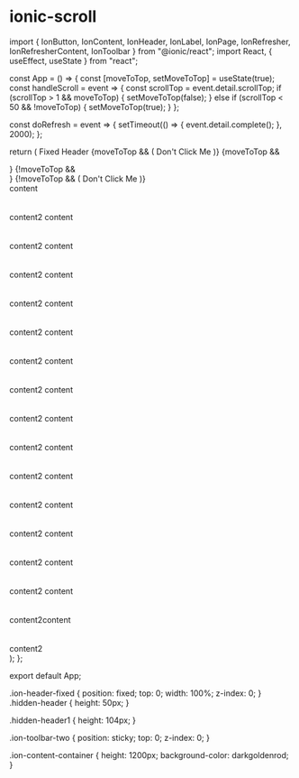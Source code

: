 # ionic-scroll
import {
  IonButton,
  IonContent,
  IonHeader,
  IonLabel,
  IonPage,
  IonRefresher,
  IonRefresherContent,
  IonToolbar
} from "@ionic/react";
import React, { useEffect, useState } from "react";

const App = () => {
  const [moveToTop, setMoveToTop] = useState(true);
  const handleScroll = event => {
    const scrollTop = event.detail.scrollTop;
    if (scrollTop > 1 && moveToTop) {
      setMoveToTop(false);
    } else if (scrollTop < 50 && !moveToTop) {
      setMoveToTop(true);
    }
  };

  const doRefresh = event => {
    setTimeout(() => {
      event.detail.complete();
    }, 2000);
  };

  return (
    <IonPage>
      <IonHeader className="ion-header-fixed">
        <IonToolbar className="ion-toolbar-one">
          <IonLabel>Fixed Header</IonLabel>
        </IonToolbar>
        {moveToTop && (
          <IonToolbar className="ion-toolbar-two">
            <IonLabel>
              <IonButton>Don't Click Me</IonButton>
            </IonLabel>
          </IonToolbar>
        )}
      </IonHeader>
      {moveToTop && <div className="hidden-header1" />}
      <IonContent
        className="ion-content-main"
        scrollEvents={true}
        onIonScroll={handleScroll}
      >
        {!moveToTop && <div className="hidden-header" />}
        {!moveToTop && (
          <IonToolbar className="ion-toolbar-two">
            <IonLabel>
              <IonButton>Don't Click Me</IonButton>
            </IonLabel>
          </IonToolbar>
        )}
        <div className="ion-content-container">
          content
          <br />
          <br />
          <br />
          content2 content
          <br />
          <br />
          <br />
          content2 content
          <br />
          <br />
          <br />
          content2 content
          <br />
          <br />
          <br />
          content2 content
          <br />
          <br />
          <br />
          content2 content
          <br />
          <br />
          <br />
          content2 content
          <br />
          <br />
          <br />
          content2 content
          <br />
          <br />
          <br />
          content2 content
          <br />
          <br />
          <br />
          content2 content
          <br />
          <br />
          <br />
          content2 content
          <br />
          <br />
          <br />
          content2 content
          <br />
          <br />
          <br />
          content2 content
          <br />
          <br />
          <br />
          content2 content
          <br />
          <br />
          <br />
          content2 content
          <br />
          <br />
          <br />
          content2content
          <br />
          <br />
          <br />
          content2
        </div>
        <IonRefresher slot="fixed" onIonRefresh={doRefresh}>
          <IonRefresherContent> </IonRefresherContent>
        </IonRefresher>
      </IonContent>
    </IonPage>
  );
};

export default App;


.ion-header-fixed {
  position: fixed;
  top: 0;
  width: 100%;
  z-index: 0;
}
.hidden-header {
  height: 50px;
}

.hidden-header1 {
  height: 104px;
}

.ion-toolbar-two {
  position: sticky;
  top: 0;
  z-index: 0;
}

.ion-content-container {
  height: 1200px;
  background-color: darkgoldenrod;
}
